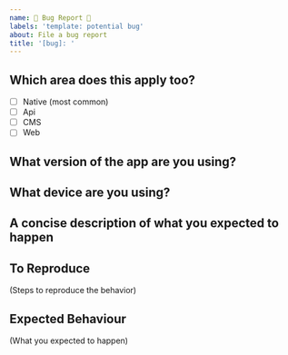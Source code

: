 ```yaml
---
name: 🐞 Bug Report 🐛
labels: 'template: potential bug'
about: File a bug report
title: '[bug]: '
---
```


## Which area does this apply too?

- [ ] Native (most common)
- [ ] Api
- [ ] CMS
- [ ] Web

## What version of the app are you using?

## What device are you using?

## A concise description of what you expected to happen

## To Reproduce

(Steps to reproduce the behavior)

## Expected Behaviour

(What you expected to happen)
